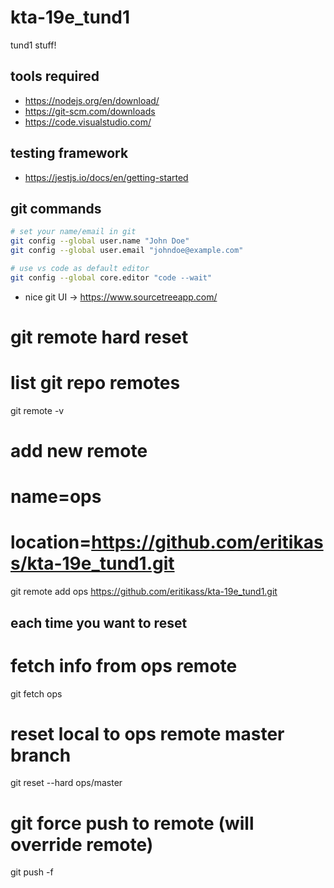 # kta-19e_tund1

tund1 stuff!

## tools required
 
 * https://nodejs.org/en/download/
 * https://git-scm.com/downloads
 * https://code.visualstudio.com/ 

## testing framework

 * https://jestjs.io/docs/en/getting-started

##  git commands

```bash
# set your name/email in git
git config --global user.name "John Doe"
git config --global user.email "johndoe@example.com"

# use vs code as default editor
git config --global core.editor "code --wait"
```

  * nice git UI -> https://www.sourcetreeapp.com/

# git remote hard reset

# list git repo remotes
git remote -v

# add new remote
# name=ops
# location=https://github.com/eritikass/kta-19e_tund1.git
git remote add ops https://github.com/eritikass/kta-19e_tund1.git

## each time you want to reset

# fetch info from ops remote
git fetch ops

# reset local to ops remote master branch 
git reset --hard ops/master

# git force push to remote (will override remote)
git push -f